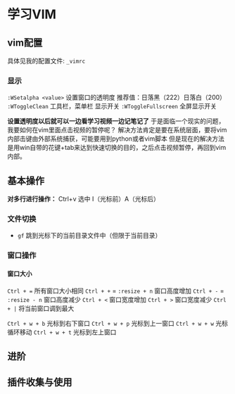 # 学习VIM
## vim配置
具体见我的配置文件: `_vimrc`
### 显示
`:WSetalpha <value>` 设置窗口的透明度  推荐值：日落黑（222）日落白（200）
`:WToggleClean` 工具栏，菜单栏 显示开关
`:WToggleFullscreen` 全屏显示开关

**设置透明度以后就可以一边看学习视频一边记笔记了**
于是面临一个现实的问题，我要如何在vim里面点击视频的暂停呢？
解决方法肯定是要在系统层面，要将vim内部击键由外部系统捕获，可能要用到python或者vim脚本
但是现在的解决方法是用win自带的花键+tab来达到快速切换的目的，之后点击视频暂停，再回到vim内部。
## 基本操作
**对多行进行操作：** Ctrl+v 选中 I（光标前）A（光标后）
### 文件切换
- `gf` 跳到光标下的当前目录文件中（但限于当前目录）

### 窗口操作
#### 窗口大小 
`Ctrl + =`  所有窗口大小相同
`Ctrl + +` = `:resize + n`  窗口高度增加
`Ctrl + -` = `:resize - n`  窗口高度减少
`Ctrl + <` 窗口宽度增加
`Ctrl + >` 窗口宽度减少
`Ctrl + |` 将当前窗口调到最大

`Ctrl + w + b` 光标到右下窗口
`Ctrl + w + p` 光标到上一窗口
`Ctrl + w + w` 光标循环移动
`Ctrl + w + t` 光标到左上窗口
## 进阶

## 插件收集与使用


